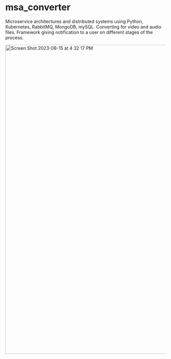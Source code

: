 # msa_converter
Microservice architectures and distributed systems using Python, Kubernetes, RabbitMQ, MongoDB, mySQL. Converting for video and audio files. Framework giving notification to a user on different stages of the process.

<img width="972" alt="Screen Shot 2023-08-15 at 4 32 17 PM" src="https://github.com/evgl/msa_converter/assets/66017568/2d999ad9-a92d-4808-bc53-8a21a8a589ad">

